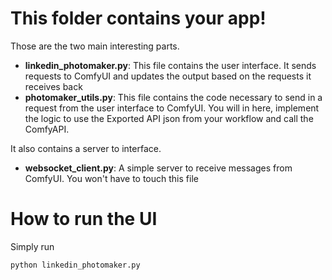 # This folder contains your app!


Those are the two main interesting parts.

* **linkedin_photomaker.py**: This file contains the user interface. It sends requests to ComfyUI and updates the output based on the requests it receives back
* **photomaker_utils.py**: This file contains the code necessary to send in a request from the user interface to ComfyUI. You will in here, implement the logic to use the Exported API json from your workflow and call the ComfyAPI.



It also contains a server to interface. 


* **websocket_client.py**: A simple server to receive messages from ComfyUI. You won't have to touch this file

# How to run the UI

Simply run

```bash
python linkedin_photomaker.py
```

